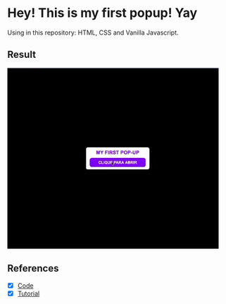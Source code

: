 # Hey! This is my first popup! Yay

Using in this repository: HTML, CSS and Vanilla Javascript.

## Result

![img](/assets/img/gif.gif)

## References

- [x] [Code](https://www.dropbox.com/s/yl52vn8iwilgaxt/modal-javascript_arquivos.zip?dl=0&file_subpath=%2Fmodal-javascript_arquivos)
- [x] [Tutorial](https://www.youtube.com/watch?v=fu-enUG2VEE)